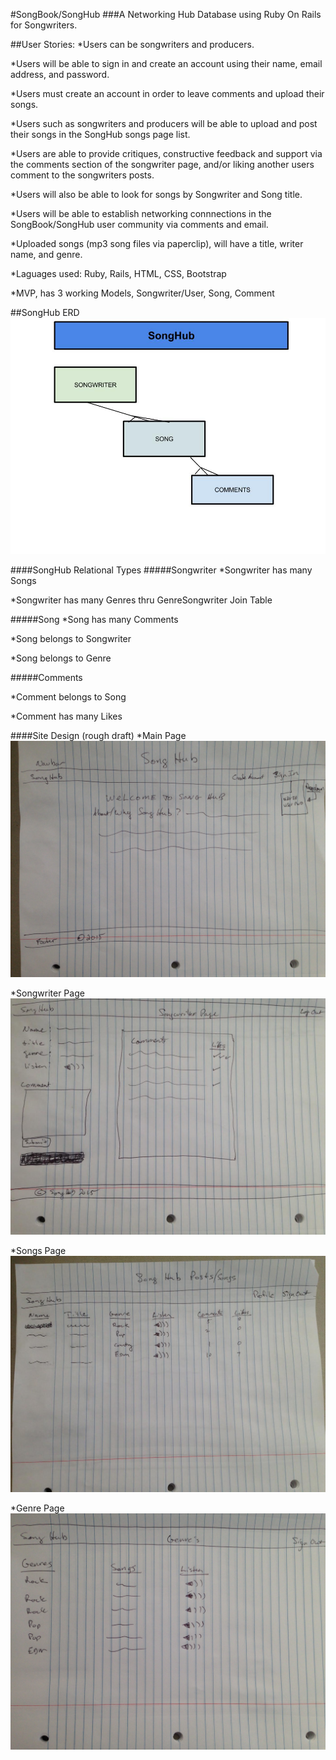 #SongBook/SongHub
###A Networking Hub Database using Ruby On Rails for Songwriters.

##User Stories:
*Users can be songwriters and producers.

*Users will be able to sign in and create an account using their name, email address, and password.

*Users must create an account in order to leave comments and upload their songs.

*Users such as songwriters and producers will be able to upload and post their songs in the SongHub songs page list.
 
*Users are able to provide critiques, constructive feedback and support via the comments section of the songwriter page, and/or liking another users comment to the songwriters posts.

*Users will also be able to look for songs by Songwriter and Song title.

*Users will be able to establish networking connnections in the SongBook/SongHub user community via comments and email.

*Uploaded songs (mp3 song files via paperclip), will have a title, writer name, and genre.
  
*Laguages used: Ruby, Rails, HTML, CSS, Bootstrap

*MVP, has 3 working Models, Songwriter/User, Song, Comment



##SongHub ERD
![](images/Untitled%20drawing%20(1).jpg "SongHub ERD")

####SongHub Relational Types
#####Songwriter
*Songwriter has many Songs

*Songwriter has many Genres thru GenreSongwriter Join Table

#####Song
*Song has many Comments

*Song belongs to Songwriter

*Song belongs to Genre

#####Comments

*Comment belongs to Song

*Comment has many Likes


####Site Design (rough draft)
*Main Page
![](images/Main.jpg)

*Songwriter Page
![](images/Songwriter.jpg)

*Songs Page
![](images/Songs.jpg)

*Genre Page
![](images/Genre.jpg)